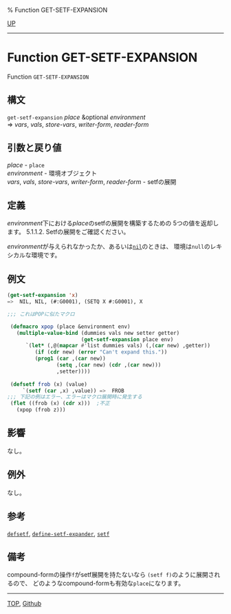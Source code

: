 % Function GET-SETF-EXPANSION

[UP](5.3.html)  

---

# Function **GET-SETF-EXPANSION**


Function `GET-SETF-EXPANSION`


## 構文

`get-setf-expansion` *place* &optional *environment*  
=> *vars*, *vals*, *store-vars*, *writer-form*, *reader-form*


## 引数と戻り値

*place* - `place`  
*environment* - 環境オブジェクト  
*vars*, *vals*, *store-vars*, *writer-form*, *reader-form* - setfの展開


## 定義

*environment*下における*place*のsetfの展開を構築するための
5つの値を返却します。
5.1.1.2. Setfの展開をご確認ください。

*environment*が与えられなかったか、あるいは[`nil`](5.3.nil-variable.html)のときは、
環境は`null`のレキシカルな環境です。


## 例文

```lisp
(get-setf-expansion 'x)
=>  NIL, NIL, (#:G0001), (SETQ X #:G0001), X 

;;; これはPOPに似たマクロ

 (defmacro xpop (place &environment env)
   (multiple-value-bind (dummies vals new setter getter)
                        (get-setf-expansion place env)
      `(let* (,@(mapcar #'list dummies vals) (,(car new) ,getter))
         (if (cdr new) (error "Can't expand this."))
         (prog1 (car ,(car new))
                (setq ,(car new) (cdr ,(car new)))
                ,setter))))
 
 (defsetf frob (x) (value) 
     `(setf (car ,x) ,value)) =>  FROB
;;; 下記の例はエラー、エラーはマクロ展開時に発生する
 (flet ((frob (x) (cdr x)))  ;不正
   (xpop (frob z)))
```
 
## 影響

なし。


## 例外

なし。


## 参考

[`defsetf`](5.3.defsetf.html),
[`define-setf-expander`](5.3.define-setf-expander.html),
[`setf`](5.3.setf.html)


## 備考

compound-formの操作`f`がsetf展開を持たないなら
`(setf f)`のように展開されるので、
どのようなcompound-formも有効な`place`になります。


---
[TOP](index.html),  [Github](https://github.com/nptcl/npt-japanese)

